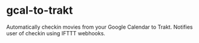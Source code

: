 # gcal-to-trakt

Automatically checkin movies from your Google Calendar to Trakt. Notifies user
of checkin using IFTTT webhooks.
